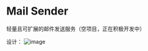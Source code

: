 # Mail Sender

轻量且可扩展的邮件发送服务（空项目，正在积极开发中）

设计：
![image](https://user-images.githubusercontent.com/15902347/64757270-2b374880-d564-11e9-9a36-d319f7aad1b1.png)
